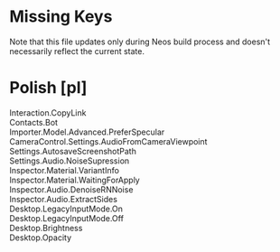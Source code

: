 # Missing Keys
Note that this file updates only during Neos build process and doesn't necessarily reflect the current state.

# Polish [pl]
Interaction.CopyLink  
Contacts.Bot  
Importer.Model.Advanced.PreferSpecular  
CameraControl.Settings.AudioFromCameraViewpoint  
Settings.AutosaveScreenshotPath  
Settings.Audio.NoiseSupression  
Inspector.Material.VariantInfo  
Inspector.Material.WaitingForApply  
Inspector.Audio.DenoiseRNNoise  
Inspector.Audio.ExtractSides  
Desktop.LegacyInputMode.On  
Desktop.LegacyInputMode.Off  
Desktop.Brightness  
Desktop.Opacity  

